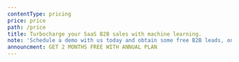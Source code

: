 ```yaml
---
contentType: pricing
price: price
path: /price
title: Turbocharge your SaaS B2B sales with machine learning.
note: 'Schedule a demo with us today and obtain some free B2B leads, on us!'
announcment: GET 2 MONTHS FREE WITH ANNUAL PLAN
---
```



